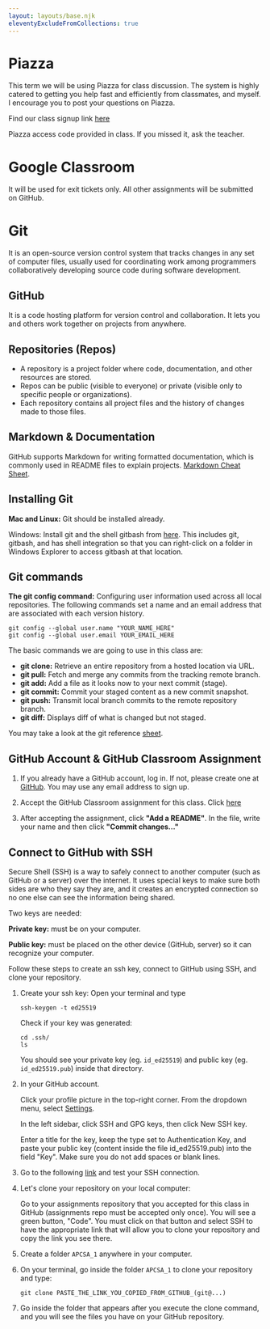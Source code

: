 ```yaml
---
layout: layouts/base.njk
eleventyExcludeFromCollections: true
---
```


# Piazza
This term we will be using Piazza for class discussion. The system is highly catered to getting you help fast and efficiently from classmates, and myself. I encourage you to post your questions on Piazza.

Find our class signup link [here](https://piazza.com/stuyvesant_high_school/fall2025/mks21x)

Piazza access code provided in class. If you missed it, ask the teacher.

# Google Classroom
It will be used for exit tickets only. All other assignments will be submitted on GitHub.

# Git
It is an open-source version control system that tracks changes in any set of computer files, usually used for coordinating work among programmers collaboratively developing source code during software development.

## GitHub
It is a code hosting platform for version control and collaboration. It lets you and others work together on projects from anywhere. 

## Repositories (Repos)
- A repository is a project folder where code, documentation, and other resources are stored.
- Repos can be public (visible to everyone) or private (visible only to specific people or organizations).
- Each repository contains all project files and the history of changes made to those files.

## Markdown & Documentation

GitHub supports Markdown for writing formatted documentation, which is commonly used in README files to explain projects. [Markdown Cheat Sheet](https://www.markdownguide.org/cheat-sheet/).

## Installing Git
**Mac and Linux:** Git should be installed already.

Windows: Install git and the shell gitbash from [here](https://gitforwindows.org/). This includes git, gitbash, and has shell integration so that you can right-click on a folder in Windows Explorer to access gitbash at that location.

## Git commands
**The git config command:** Configuring user information used across all local repositories. The following commands set a name and an email address that are associated with each version history.

```
git config --global user.name "YOUR_NAME_HERE"
git config --global user.email YOUR_EMAIL_HERE
```

The basic commands we are going to use in this class are:

- **git clone:** Retrieve an entire repository from a hosted location via URL.
- **git pull:** Fetch and merge any commits from the tracking remote branch.
- **git add:** Add a file as it looks now to your next commit (stage).
- **git commit:** Commit your staged content as a new commit snapshot.
- **git push:** Transmit local branch commits to the remote repository branch.
- **git diff:** Displays diff of what is changed but not staged.

You may take a look at the git reference [sheet](https://education.github.com/git-cheat-sheet-education.pdf).

## GitHub Account & GitHub   Classroom Assignment

1. If you already have a GitHub account, log in. If not, please create one at [GitHub](https://github.com/). You may use any email address to sign up.

2. Accept the GitHub Classroom assignment for this class. Click [here](https://classroom.github.com/a/7uOc3gJB)

3. After accepting the assignment, click **"Add a README"**. In the file, write your name and then click **"Commit changes…"**

## Connect to GitHub with SSH

Secure Shell (SSH) is a way to safely connect to another computer (such as GitHub or a server) over the internet. It uses special keys to make sure both sides are who they say they are, and it creates an encrypted connection so no one else can see the information being shared.

Two keys are needed:

**Private key:** must be on your computer.

**Public key:** must be placed on the other device (GitHub, server) so it can recognize your computer.


Follow these steps to create an ssh key, connect to GitHub using SSH, and clone your repository.

1. Create your ssh key: Open your terminal and type

    `ssh-keygen -t ed25519`

    Check if your key was generated:
    ```
    cd .ssh/
    ls
    ```
    You should see your private key (eg. `id_ed25519`) and public key (eg. `id_ed25519.pub`) inside that directory.

2. In your GitHub account.

    Click your profile picture in the top-right corner. From the dropdown menu, select [Settings](https://github.com/settings/keys).

    In the left sidebar, click SSH and GPG keys, then click New SSH key.

    Enter a title for the key, keep the type set to Authentication Key, and paste your public key (content inside the file id_ed25519.pub) into the field "Key". Make sure you do not add spaces or blank lines.

3. Go to the following [link](https://docs.github.com/en/authentication/connecting-to-github-with-ssh/testing-your-ssh-connection) and test your SSH connection.

4. Let's clone your repository on your local computer:

    Go to your assignments repository that you accepted for this class in GitHub (assignments repo must be accepted only once). You will see a green button, "Code". You must click on that button and select SSH to have the appropriate link that will allow you to clone your repository and copy the link you see there.

5. Create a folder `APCSA_1` anywhere in your computer.
   
6. On your terminal, go inside the folder `APCSA_1` to clone your repository and type:
    ```
    git clone PASTE_THE_LINK_YOU_COPIED_FROM_GITHUB_(git@...)
    ```

7. Go inside the folder that appears after you execute the clone command, and you will see the files you have on your GitHub repository.
